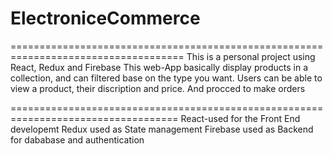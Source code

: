 # ElectroniceCommerce
====================================================================================
This is a personal project using React, Redux and Firebase
This web-App basically display products in a collection, and can filtered base on the type you want.
Users can be able to view a product, their discription and price. And procced to make orders

===================================================================================
React-used for the Front End developemt
Redux used as State management
Firebase used as Backend for dababase and authentication
